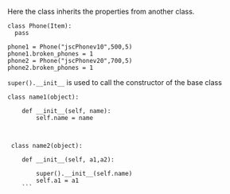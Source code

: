 
Here the class inherits the properties from another class.
```
class Phone(Item):
  pass
  
phone1 = Phone("jscPhonev10",500,5)
phone1.broken_phones = 1
phone2 = Phone("jscPhonev20",700,5)
phone2.broken_phones = 1
```

```super().__init__``` is used to call the constructor of the base class

```
class name1(object):

 	def __init__(self, name):
 		self.name = name



 class name2(object): 

 	def __init__(self, a1,a2):
 		
 		super().__init__(self.name) 
 		self.a1 = a1
    ```
    
